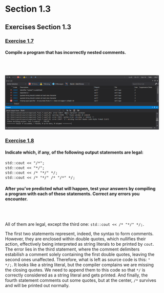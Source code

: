 # Section 1.3
## Exercises Section 1.3
### [Exercise 1.7]((/Chapter%201/Section%201.3/ex1.7.cpp))
#### Compile a program that has incorrectly nested comments.
<br/>
<br/>

![ex1.7](/assets/ch1/ex1.7.png)

### [Exercise 1.8]((/Chapter%201/Section%201.3/ex1.8.cpp)) 
#### Indicate which, if any, of the following output statements are legal:
```
std::cout << "/*";
std::cout << "*/";
std::cout << /* "*/" */;
std::cout << /* "*/" /* "/*" */;
```
#### After you’ve predicted what will happen, test your answers by compiling a program with each of these statements. Correct any errors you encounter.
<br/>
<br/>

All of them are legal, except the third one: `std::cout << /* "*/" */;`.

The first two statements represent, indeed, the syntax to form comments. However, they are enclosed within double quotes,
which nullifies their action, effectively being interpreted as string literals to be printed by `cout`. The error lies in the
third statement, where the comment delimiters estabilish a comment solely containing the first double quotes, leaving the second ones unaffected.
Therefore, what is left as source code is this: `" */;`. It looks like a string literal, but the compiler complains we are missing the closing quotes. 
We need to append them to this code so that `*/` is correctly considered as a string literal and gets printed. 
And finally, the fourth statement comments out some quotes, but at the center, `/*` survives and will
be printed out normally.

